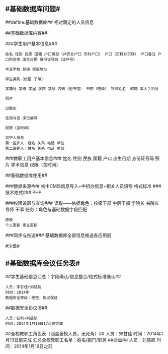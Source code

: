 #基础数据库问题#
---
##define:基础数据库##
相对固定的人员信息

##基础数据库内容##

###学生用户基本信息###

 
    姓名 性别 民族 国籍 户口类型（非农业户口 农村户口） 户口（京籍非京籍） 户口备注 户口所在地 出生日期 身份证号码（证件号）

    毕业学校 邮编 家庭地址

    学生类别（统招 子弟）

    学籍号 学级 学届 学院 学号 内码（图书馆） 书院（班级） 导师姓名  邮箱 本人手机号 

    照片

    过敏史

    住宿与否 床位编号
  
    权限（含时间）

    监护人信息
    第一监护人：姓名 关系 电话 单位 
    第二监护人：姓名 关系 电话 单位
###教职工用户基本信息###
    姓名 性别 民族 国籍 户口 出生日期 身份证号码 
    照片
    学术信息
    权限（含时间）

##基础数据库使用##

###数据来源###
    初中CMIS信息导入+中招办信息+相关人员填写
    格式标准
###技术格式###
    PHP

###权限设置与查询###
    读取——依据角色：校级干部 中层干部 学院长 书院长 导师 干事
    任务：角色与基础数据字段匹配
    
    修改
    个人更新 家长更新 
###同步与推送###
    基础数据库全部信息推送各应用层


#沙盘#



#基础数据库会议任务表#
---
##学生基础信息汇总：字段确认/信息整合/格式标准确认##
 
    人员：宋甘佳+刘慈航
    时间：2014年
    数据安全等级：绝密，协议保证

##数据安全协议书##

    人员：纪科+刘慈航
    时间：2014年1月10日17点前完成

##全校教职工角色表（涵盖全校人员，无死角）##
    人员：宋甘佳
    时间：2014年1月13日前完成
    汇总全校教职工名单：姓名/部门/职务
##沙盘##
    人员：刘慈航
    时间：2014年1月19日之前





